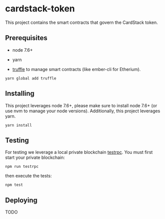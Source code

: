 # cardstack-token
This project contains the smart contracts that govern the CardStack token.

## Prerequisites
* node 7.6+

* yarn

* [truffle](http://truffleframework.com/) to manage smart contracts (like ember-cli for Etherium). 
```
yarn global add truffle
```

## Installing
This project leverages node 7.6+, please make sure to install node 7.6+ (or use nvm to manage your node versions). Additionally, this project leverages yarn.

```
yarn install
```


## Testing
For testing we leverage a local private blockchain [testrpc](https://github.com/ethereumjs/testrpc). You must first start your private blockchain:
```
npm run testrpc
```

then execute the tests:
```
npm test
```


## Deploying
TODO
